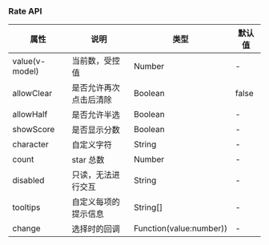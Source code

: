 ### Rate API
| 属性           | 说明                   | 类型                    | 默认值 |
| -------------- | ---------------------- | ----------------------- | ------ |
| value(v-model) | 当前数，受控值         | Number                  | -      |
| allowClear     | 是否允许再次点击后清除 | Boolean                 | false  |
| allowHalf      | 是否允许半选           | Boolean                 | -      |
| showScore      | 是否显示分数           | Boolean                 | -      |
| character      | 自定义字符             | String                  | -      |
| count          | star 总数              | Number                  | -      |
| disabled       | 只读，无法进行交互     | String                  | -      |
| tooltips       | 自定义每项的提示信息   | String[]                | -      |
| change         | 选择时的回调           | Function(value:number)) | -      |